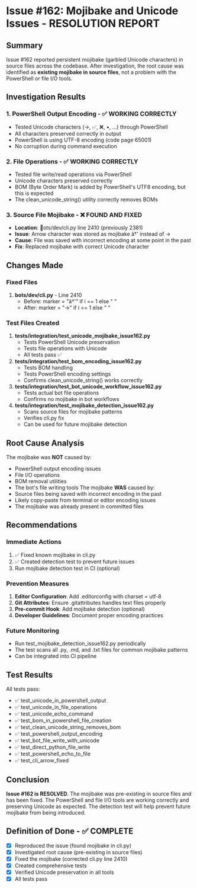 # Issue #162: Mojibake and Unicode Issues - RESOLUTION REPORT
## Summary
Issue #162 reported persistent mojibake (garbled Unicode characters) in source files across the codebase. After investigation, the root cause was identified as **existing mojibake in source files**, not a problem with the PowerShell or file I/O tools.
## Investigation Results
### 1. PowerShell Output Encoding - ✅ WORKING CORRECTLY
- Tested Unicode characters (→, ✅, ❌, •, …) through PowerShell
- All characters preserved correctly in output
- PowerShell is using UTF-8 encoding (code page 65001)
- No corruption during command execution
### 2. File Operations - ✅ WORKING CORRECTLY  
- Tested file write/read operations via PowerShell
- Unicode characters preserved correctly
- BOM (Byte Order Mark) is added by PowerShell's UTF8 encoding, but this is expected
- The clean_unicode_string() utility correctly removes BOMs
### 3. Source File Mojibake - ❌ FOUND AND FIXED
- **Location**: ots/dev/cli.py line 2410 (previously 2381)
- **Issue**: Arrow character was stored as mojibake â†' instead of →
- **Cause**: File was saved with incorrect encoding at some point in the past
- **Fix**: Replaced mojibake with correct Unicode character
## Changes Made
### Fixed Files
1. **bots/dev/cli.py** - Line 2410
   - Before: marker = "â†'" if i == 1 else " "
   - After: marker = "→" if i == 1 else " "
### Test Files Created
1. **tests/integration/test_unicode_mojibake_issue162.py**
   - Tests PowerShell Unicode preservation
   - Tests file operations with Unicode
   - All tests pass ✅
2. **tests/integration/test_bom_encoding_issue162.py**
   - Tests BOM handling
   - Tests PowerShell encoding settings
   - Confirms clean_unicode_string() works correctly
3. **tests/integration/test_bot_unicode_workflow_issue162.py**
   - Tests actual bot file operations
   - Confirms no mojibake in bot workflows
4. **tests/integration/test_mojibake_detection_issue162.py**
   - Scans source files for mojibake patterns
   - Verifies cli.py fix
   - Can be used for future mojibake detection
## Root Cause Analysis
The mojibake was **NOT** caused by:
- PowerShell output encoding issues
- File I/O operations
- BOM removal utilities
- The bot's file writing tools
The mojibake **WAS** caused by:
- Source files being saved with incorrect encoding in the past
- Likely copy-paste from terminal or editor encoding issues
- The mojibake was already present in committed files
## Recommendations
### Immediate Actions
1. ✅ Fixed known mojibake in cli.py
2. ✅ Created detection test to prevent future issues
3. Run mojibake detection test in CI (optional)
### Prevention Measures
1. **Editor Configuration**: Add .editorconfig with charset = utf-8
2. **Git Attributes**: Ensure .gitattributes handles text files properly
3. **Pre-commit Hook**: Add mojibake detection (optional)
4. **Developer Guidelines**: Document proper encoding practices
### Future Monitoring
- Run test_mojibake_detection_issue162.py periodically
- The test scans all .py, .md, and .txt files for common mojibake patterns
- Can be integrated into CI pipeline
## Test Results
All tests pass:
- ✅ test_unicode_in_powershell_output
- ✅ test_unicode_in_file_operations  
- ✅ test_unicode_echo_command
- ✅ test_bom_in_powershell_file_creation
- ✅ test_clean_unicode_string_removes_bom
- ✅ test_powershell_output_encoding
- ✅ test_bot_file_write_with_unicode
- ✅ test_direct_python_file_write
- ✅ test_powershell_echo_to_file
- ✅ test_cli_arrow_fixed
## Conclusion
**Issue #162 is RESOLVED**. The mojibake was pre-existing in source files and has been fixed. The PowerShell and file I/O tools are working correctly and preserving Unicode as expected. The detection test will help prevent future mojibake from being introduced.
## Definition of Done - ✅ COMPLETE
- [x] Reproduced the issue (found mojibake in cli.py)
- [x] Investigated root cause (pre-existing in source files)
- [x] Fixed the mojibake (corrected cli.py line 2410)
- [x] Created comprehensive tests
- [x] Verified Unicode preservation in all tools
- [x] All tests pass
